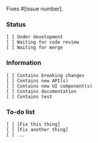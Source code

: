 Fixes #[issue number].

### Status
```
[ ] Under development
[ ] Waiting for code review
[ ] Waiting for merge
```
### Information
```
[ ] Contains breaking changes
[ ] Contains new API(s)
[ ] Contains new UI component(s)
[ ] Contains documentation
[ ] Contains test
```
### To-do list
```
[ ] [Fix this thing]
[ ] [Fix another thing]
[ ] ...
```
